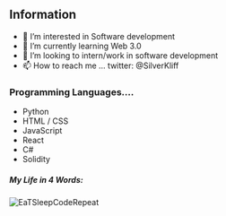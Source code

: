 
## Information
- 👀 I’m interested in Software development
- 🌱 I’m currently learning Web 3.0
- 💼 I’m looking to intern/work in software development
- 📫 How to reach me ... twitter: @SilverKliff


### Programming Languages....
- Python
- HTML / CSS
- JavaScript
- React
- C#
- Solidity

##### My Life in 4 Words:

![EaTSleepCodeRepeat](https://user-images.githubusercontent.com/32655437/155840412-997b12d9-f6ce-4439-8439-46eb2b20a312.gif)







